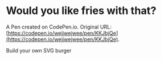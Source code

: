 # Would you like fries with that?

A Pen created on CodePen.io. Original URL: [https://codepen.io/wejjwejwee/pen/KKJbjQe](https://codepen.io/wejjwejwee/pen/KKJbjQe).

Build your own SVG burger